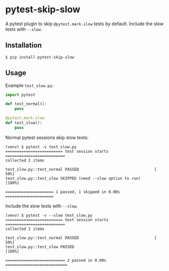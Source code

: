 # pytest-skip-slow

A pytest plugin to skip `@pytest.mark.slow` tests by default. 
Include the slow tests with `--slow`.

## Installation

```
$ pip install pytest-skip-slow
```

## Usage

Example `test_slow.py`:

```python
import pytest

def test_normal():
    pass

@pytest.mark.slow
def test_slow():
    pass
```

Normal pytest sessions skip slow tests:

```shell
(venv) $ pytest -v test_slow.py
========================= test session starts ==========================
collected 2 items                                                      

test_slow.py::test_normal PASSED                                 [ 50%]
test_slow.py::test_slow SKIPPED (need --slow option to run)      [100%]

===================== 1 passed, 1 skipped in 0.00s =====================
```

Include the slow tests with `--slow`.


```shell
(venv) $ pytest -v --slow test_slow.py
========================= test session starts ==========================
collected 2 items                                                      

test_slow.py::test_normal PASSED                                 [ 50%]
test_slow.py::test_slow PASSED                                   [100%]

========================== 2 passed in 0.00s ===========================
```
